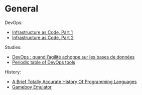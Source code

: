 # General

DevOps:
- [Infrastructure as Code, Part 1](https://crate.io/a/infrastructure-as-code-part-one/)
- [Infrastructure as Code, Part 2](https://crate.io/a/infrastructure-as-code-part-two-a-closer-look-at-terraform/)

Studies:
- [DevOps : quand l’agilité achoppe sur les bases de données](https://www.silicon.fr/devops-agilite-bases-donnees-240933.html)
- [Periodic table of DevOps tools](https://xebialabs.com/periodic-table-of-devops-tools/)

History:
- [A Brief Totally Accurate History Of Programming Languages](https://medium.com/swlh/a-brief-totally-accurate-history-of-programming-languages-d2e2b09553f8)
- [Gameboy Emulator](https://github.com/superdisk/uge)
